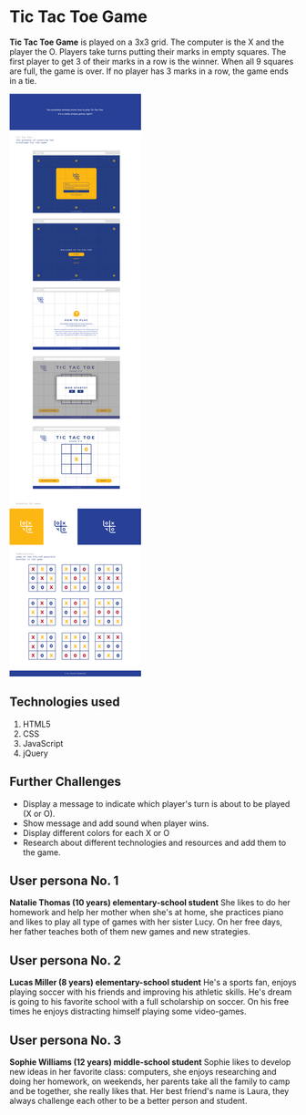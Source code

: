 # Tic Tac Toe Game

**Tic Tac Toe Game** is played on a 3x3 grid. The computer is the X and the player the O. Players take turns putting their marks in empty squares. The first player to get 3 of their marks in a row is the winner. When all 9 squares are full, the game is over. If no player has 3 marks in a row, the game ends in a tie.




![alt text](img/moodBoard-01.png)



## Technologies used
1. HTML5
2. CSS
3. JavaScript
4. jQuery




## Further Challenges
- Display a message to indicate which player's turn is about to be played (X or O).
- Show message and add sound when player wins.
- Display different colors for each X or O
- Research about different technologies and resources and add them to the game.




## User persona No. 1
**Natalie Thomas (10 years) elementary-school student**
She likes to do her homework and help her mother when she's at home, she practices piano and likes to play all type of games with her sister Lucy. On her free days, her father teaches both of them new games and new strategies.


## User persona No. 2
**Lucas Miller (8 years) elementary-school student**
He's a sports fan, enjoys playing soccer with his friends and improving his athletic skills. He's dream is going to his favorite school with a full scholarship on soccer. On his free times he enjoys distracting himself playing some video-games.


## User persona No. 3
**Sophie Williams (12 years) middle-school student**
Sophie likes to develop new ideas in her favorite class: computers, she enjoys researching and doing her homework, on weekends, her parents take all the family to camp and be together, she really likes that. Her best friend's name is Laura, they always challenge each other to be a better person and student.
